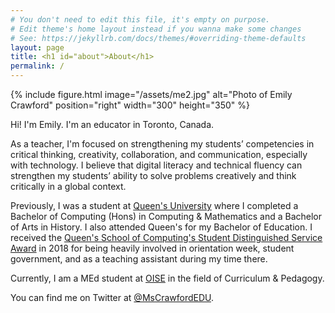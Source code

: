 ```yaml
---
# You don't need to edit this file, it's empty on purpose.
# Edit theme's home layout instead if you wanna make some changes
# See: https://jekyllrb.com/docs/themes/#overriding-theme-defaults
layout: page
title: <h1 id="about">About</h1>
permalink: /
---
```


{% include figure.html image="/assets/me2.jpg" alt="Photo of Emily Crawford" position="right" width="300" height="350" %}

Hi! I'm Emily. I'm an educator in Toronto, Canada.

As a teacher, I'm focused on strengthening my students’ competencies in critical thinking, creativity, collaboration, and communication, especially with technology. I believe that digital literacy and technical fluency can strengthen my students’ ability to solve problems creatively and think critically in a global context. 

Previously, I was a student at <span class="about links">[Queen's University](https://queensu.ca)</span> where I completed a Bachelor of Computing (Hons) in Computing & Mathematics and a Bachelor of Arts in History. I also attended Queen's for my Bachelor of Education. I received the <span class="about links">[Queen's School of Computing's Student Distinguished Service Award](https://www.cs.queensu.ca/news/2018/05/30/tenth-annual-school-of-computing-awards/)</span> in 2018 for being heavily involved in orientation week, student government, and as a teaching assistant during my time there.

Currently, I am a MEd student at <span class="about links">[OISE](https://www.oise.utoronto.ca/home/)</span> in the field of Curriculum & Pedagogy. 

You can find me on Twitter at <span class="about links">[@MsCrawfordEDU](https://twitter.com/mscrawfordedu)</span>. 